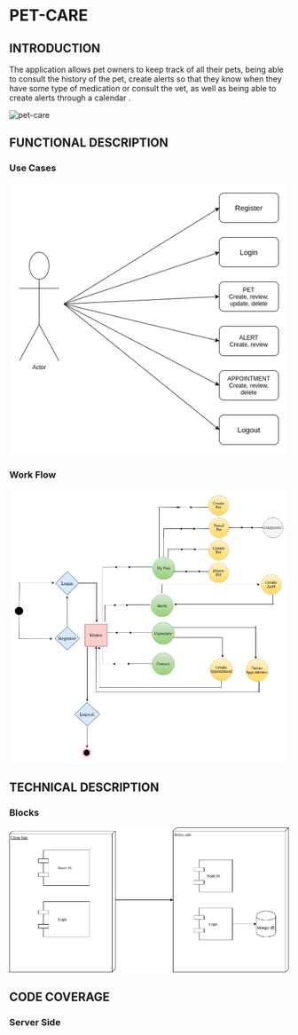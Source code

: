 # PET-CARE

## INTRODUCTION
The application allows pet owners to keep track of all their pets, being able to consult the history of the pet, create alerts so that they know when they have some type of medication or consult the vet, as well as being able to create alerts through a calendar .


![pet-care](https://media.giphy.com/media/LInA5UAAIWMIE/giphy.gif)

## FUNCTIONAL DESCRIPTION
### Use Cases

![use cases](./images/useCase.png)

### Work Flow
![work-flow](./images/workFlow.png)   

## TECHNICAL DESCRIPTION
### Blocks
![blocks](./images/blocks.png)   

## CODE COVERAGE
### Server Side
